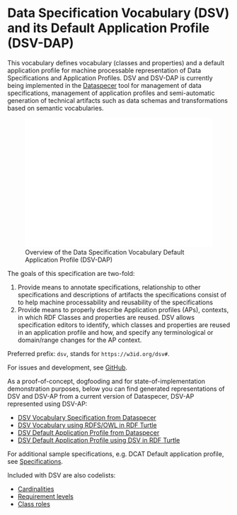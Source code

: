 # Data Specification Vocabulary (DSV) and its Default Application Profile (DSV-DAP)

This vocabulary defines vocabulary (classes and properties) and a default application profile for machine processable representation of Data Specifications and Application Profiles.
DSV and DSV-DAP is currently being implemented in the [Dataspecer](https://dataspecer.com) tool for management of data specifications, management of application profiles and semi-automatic generation of technical artifacts such as data schemas and transformations based on semantic vocabularies.

<figure>
  <!--<img
  src="dsv.svg"
  alt="Manually created overview of the Data Specification Vocabulary Default Application Profile (DSV-DAP)">
  <figcaption><a href="https://drive.google.com/file/d/1o2xKy98YfNde0OUb-NMBMlrMkLUD2EuA/view?usp=sharing" title="DSV-DAP diagram in draw.io">Manually created</a> overview of the Data Specification Vocabulary Default Application Profile (DSV-DAP)</figcaption>-->
  <a href="dsv-dap/80bb66a5-4182-4250-90c2-90b7f0b05a7b.svg"><img
  src="dsv-dap/80bb66a5-4182-4250-90c2-90b7f0b05a7b.svg"
  alt="Overview of the Data Specification Vocabulary Default Application Profile (DSV-DAP)"></a>
  <figcaption>Overview of the Data Specification Vocabulary Default Application Profile (DSV-DAP)</figcaption>
</figure>

The goals of this specification are two-fold:
1. Provide means to annotate specifications, relationship to other specifications and descriptions of artifacts the specifications consist of to help machine processability and reusability of the specifications
2. Provide means to properly describe Application profiles (APs), contexts, in which RDF Classes and properties are reused. DSV allows specification editors to identify, which classes and properties are reused in an application profile and how, and specify any terminological or domain/range changes for the AP context.

Preferred prefix: `dsv`, stands for `https://w3id.org/dsv#`.

For issues and development, see [GitHub](https://github.com/mff-uk/data-specification-vocabulary).

As a proof-of-concept, dogfooding and for state-of-implementation demonstration purposes, below you can find generated representations of DSV and DSV-AP from a current version of Dataspecer, DSV-AP represented using DSV-AP:
- [DSV Vocabulary Specification from Dataspecer](dsv)
- [DSV Vocabulary using RDFS/OWL in RDF Turtle](dsv.ttl)
- [DSV Default Application Profile from Dataspecer](dsv-dap)
- [DSV Default Application Profile using DSV in RDF Turtle](dsv-dap.ttl)

For additional sample specifications, e.g. DCAT Default application profile, see [Specifications](https://mff-uk.github.io/specifications/).

Included with DSV are also codelists:
- [Cardinalities](cardinality/cardinality.ttl)
- [Requirement levels](requirement-level/requirement-level.ttl)
- [Class roles](class-role/class-role.ttl)

